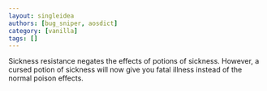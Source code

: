 ```yaml
---
layout: singleidea
authors: [bug_sniper, aosdict]
category: [vanilla]
tags: []
---
```

Sickness resistance negates the effects of potions of sickness. However, a cursed potion of sickness will now give you fatal illness instead of the normal poison effects.
